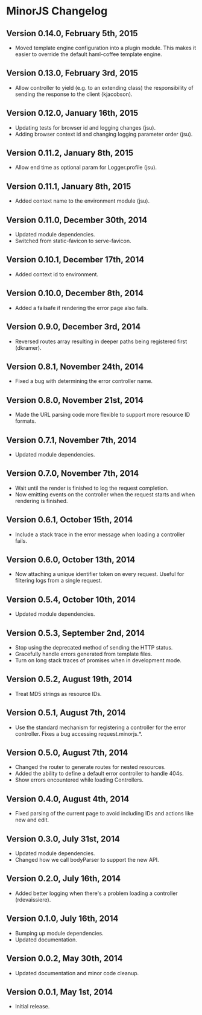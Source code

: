 # MinorJS Changelog

## Version 0.14.0, February 5th, 2015

* Moved template engine configuration into a plugin module. This makes it easier to override the default haml-coffee template engine.

## Version 0.13.0, February 3rd, 2015

* Allow controller to yield (e.g. to an extending class) the responsibility of sending the response to the client (kjacobson).

## Version 0.12.0, January 16th, 2015

* Updating tests for browser id and logging changes (jsu).
* Adding browser context id and changing logging parameter order (jsu).

## Version 0.11.2, January 8th, 2015

* Allow end time as optional param for Logger.profile (jsu).

## Version 0.11.1, January 8th, 2015

* Added context name to the environment module (jsu).

## Version 0.11.0, December 30th, 2014

* Updated module dependencies.
* Switched from static-favicon to serve-favicon.

## Version 0.10.1, December 17th, 2014

* Added context id to environment.

## Version 0.10.0, December 8th, 2014

* Added a failsafe if rendering the error page also fails.

## Version 0.9.0, December 3rd, 2014

* Reversed routes array resulting in deeper paths being registered first (dkramer).

## Version 0.8.1, November 24th, 2014

* Fixed a bug with determining the error controller name.

## Version 0.8.0, November 21st, 2014

* Made the URL parsing code more flexible to support more resource ID formats.

## Version 0.7.1, November 7th, 2014

* Updated module dependencies.

## Version 0.7.0, November 7th, 2014

* Wait until the render is finished to log the request completion.
* Now emitting events on the controller when the request starts and when rendering is finished.

## Version 0.6.1, October 15th, 2014

* Include a stack trace in the error message when loading a controller fails.

## Version 0.6.0, October 13th, 2014

* Now attaching a unique identifier token on every request. Useful for filtering
  logs from a single request.

## Version 0.5.4, October 10th, 2014

* Updated module dependencies.

## Version 0.5.3, September 2nd, 2014

* Stop using the deprecated method of sending the HTTP status.
* Gracefully handle errors generated from template files.
* Turn on long stack traces of promises when in development mode.

## Version 0.5.2, August 19th, 2014

* Treat MD5 strings as resource IDs.

## Version 0.5.1, August 7th, 2014

* Use the standard mechanism for registering a controller for the error controller.
  Fixes a bug accessing request.minorjs.*.

## Version 0.5.0, August 7th, 2014

* Changed the router to generate routes for nested resources.
* Added the ability to define a default error controller to handle 404s.
* Show errors encountered while loading Controllers.

## Version 0.4.0, August 4th, 2014

* Fixed parsing of the current page to avoid including IDs and actions like new and edit.

## Version 0.3.0, July 31st, 2014

* Updated module dependencies.
* Changed how we call bodyParser to support the new API.

## Version 0.2.0, July 16th, 2014

* Added better logging when there's a problem loading a controller (rdevaissiere).

## Version 0.1.0, July 16th, 2014

* Bumping up module dependencies.
* Updated documentation.

## Version 0.0.2, May 30th, 2014

* Updated documentation and minor code cleanup.

## Version 0.0.1, May 1st, 2014

* Initial release.